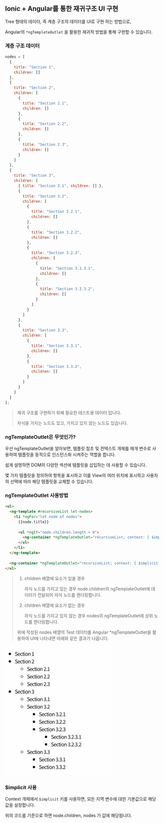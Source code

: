 ## Ionic + Angular를 통한 재귀구조 UI 구현

Tree 형태의 데이터, 즉 계층 구조의 데이터를 UI로 구현 하는 방법으로,

Angular의 `*ngTempleteOutlet` 을 활용한 재귀적 방법을 통해 구현할 수 있습니다.



### 계층 구조 데이터

```javascript
nodes = [
  {
    title: "Section 1",
    children: []
  },
  {
    title: "Section 2",
    children: [
      {
        title: "Section 2.1",
        children: []
      },
      {
        title: "Section 2.2",
        children: []
      },
      {
        title: "Section 2.3",
        children: []
      }
    ]
  },
  {
    title: "Section 3",
    children: [
      { title: "Section 3.1", children: [] },
      {
        title: "Section 3.2",
        children: [
          {
            title: "Section 3.2.1",
            children: []
          },
          {
            title: "Section 3.2.2",
            children: []
          },
          {
            title: "Section 3.2.3",
            children: [
              {
                title: "Section 3.2.3.1",
                children: []
              },
              {
                title: "Section 3.2.3.2",
                children: []
              }
            ]
          }
        ]
      },
      {
        title: "Section 3.3",
        children: [
          {
            title: "Section 3.3.1",
            children: []
          },
          {
            title: "Section 3.3.2",
            children: []
          }
        ]
      }
    ]
  }
];
```

> 재귀 구조를 구현하기 위해 필요한 테스트용 데이터 입니다.
>
> 자식을 가지는 노드도 있고, 가지고 있지 않는 노드도 있습니다.



### ngTemplateOutlet은 무엇인가?

우선 ngTemplateOutlet을 알아보면, 템플릿 참조 및 컨텍스트 개체를 매개 변수로 사용하여 템플릿을 동적으로 인스턴스화 시켜주는 역할을 합니다.

쉽게 설명하면 DOM의 다양한 섹션에 템플릿을 삽입하는 데 사용할 수 있습니다.

몇 가지 템플릿을 정의하여 항목을 표시하고 이를 View의 여러 위치에 표시하고 사용자의 선택에 따라 해당 템플릿을 교체할 수 있습니다.



### ngTemplateOutlet 사용방법

```html
<ul>
  <ng-template #recursiveList let-nodes>
    <li *ngFor="let node of nodes">
      {{node.title}}
      
      <ul *ngIf="node.children.length > 0">
        <ng-container *ngTemplateOutlet="recursiveList; context: { $implicit: node.children }"></ng-container>
      </ul>
    </li>
  </ng-template>
  
  <ng-container *ngTemplateOutlet="recursiveList; context: { $implicit: nodes }"></ng-container>
</ul>
```

> 1. children 배열에 요소가 있을 경우
>
>    자식 노드를 가지고 있는 경우 node.children의 ngTemplateOutlet에 데이터가 전달되어 자식 노드를 렌더링합니다.
>
> 2. children 배열에 요소가 없는 경우
>
>    자식 노드를 가지고 있지 않는 경우 nodes의 ngTemplateOutlet에 상위 노드를 렌더링합니다.
>
> 위에 작성된 nodes 배열의 Test 데이터를 Angular *ngTemplateOutlet을 활용하여 UI에 나타내면 아래와 같은 결과가 나옵니다.



<img src="https://github.com/sejong77/Today-Learn/blob/Master/image/tree-data.png?raw=true" width="350">



### $implicit 사용

Context 개체에서 `$implicit` 키를 사용하면, 모든 지역 변수에 대한 기본값으로 해당 값을 설정합니다.

위의 코드를 기준으로 하면 node.children, nodes 가 값에 해당됩니다.



